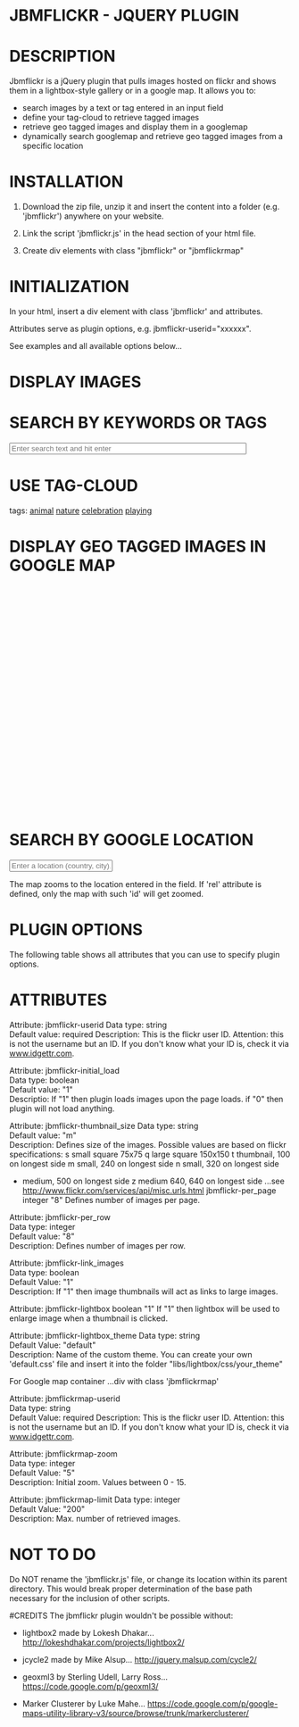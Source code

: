 # JBMFLICKR - JQUERY PLUGIN

# DESCRIPTION

Jbmflickr is a jQuery plugin that pulls images hosted on flickr and shows them in a lightbox-style gallery or in a google map. 
It allows you to: 
- search images by a text or tag entered in an input field
- define your tag-cloud to retrieve tagged images
- retrieve geo tagged images and display them in a googlemap
- dynamically search googlemap and retrieve geo tagged images from a specific location 


# INSTALLATION
1) Download the zip file, unzip it and insert the content into a folder (e.g. 'jbmflickr') anywhere on your website.

2) Link the script 'jbmflickr.js' in the head section of your html file.

3) Create div elements with class "jbmflickr" or "jbmflickrmap" 

 

# INITIALIZATION
In your html, insert a div element with class 'jbmflickr' and attributes.

Attributes serve as plugin options, e.g. jbmflickr-userid="xxxxxx".

See examples and all available options below...

 
# DISPLAY IMAGES
<div class="jbmflickr"
    jbmflickr-userid="xxxxxxxx"
    jbmflickr-initial_load="1"
    jbmflickr-thumbnail_size="q"
    jbmflickr-per_page="8"
    jbmflickr-per_row="8"
></div>

 
# SEARCH BY KEYWORDS OR TAGS
<input type="text" class="jbmflickr-search-field" size="50" placeholder="Enter search text and hit enter"/>

 

# USE TAG-CLOUD
<div class="jbmflickr-tag-cloud">
    <span>tags: </span>
    <a href="#animal">animal</a>
    <a href="#nature">nature</a>
    <a href="#celebration">celebration</a>
    <a href="#playing">playing</a>
</div>


# DISPLAY GEO TAGGED IMAGES IN GOOGLE MAP 
<div class="jbmflickrmap" style="height:400px; width: 100%;"
    jbmflickrmap-userid="xxxxxx"
    jbmflickrmap-zoom="2"
></div>

 

# SEARCH BY GOOGLE LOCATION
<input type="text" class="jbmflickrmap-location" placeholder="Enter a location (country, city), e.g. 'Netherlands'" rel="myMap" />

The map zooms to the location entered in the field. If 'rel' attribute is defined, only the map with such 'id' will get zoomed.

 

# PLUGIN OPTIONS
The following table shows all attributes that you can use to specify plugin options.


# ATTRIBUTES

Attribute: jbmflickr-userid	
Data type: string	
Default value: required	
Description: This is the flickr user ID. Attention: this is not the username but an ID. If you don't know what your ID is, check it via www.idgettr.com.

Attribute: jbmflickr-initial_load	
Data type: boolean 	
Default value: "1" 	
Descriptio: If "1" then plugin loads images upon the page loads. if "0" then plugin will not load anything.

Attribute: jbmflickr-thumbnail_size	
Data type: string	
Default value: "m"	
Description: Defines size of the images. Possible values are based on flickr specifications:
s small square 75x75
q large square 150x150
t thumbnail, 100 on longest side
m small, 240 on longest side
n small, 320 on longest side
- medium, 500 on longest side
z medium 640, 640 on longest side
...see http://www.flickr.com/services/api/misc.urls.html
jbmflickr-per_page	integer	"8"	Defines number of images per page.

Attribute: jbmflickr-per_row	
Data type: integer	
Default value: "8"	
Description: Defines number of images per row. 

Attribute: jbmflickr-link_images	
Data type: boolean	
Default Value: "1"	
Description: If "1" then image thumbnails will act as links to large images.

Attribute: jbmflickr-lightbox	boolean	"1"	If "1" then lightbox will be used to enlarge image when a thumbnail is clicked.

Attribute: jbmflickr-lightbox_theme	
Data type: string	
Default Value: "default"	
Description: Name of the custom theme. You can create your own 'default.css' file and insert it into the folder "libs/lightbox/css/your_theme"
 
For Google map container ...div with class 'jbmflickrmap'

Attribute: jbmflickrmap-userid	
Data type: string	
Default Value: required	
Description: This is the flickr user ID. Attention: this is not the username but an ID. If you don't know what your ID is, check it via www.idgettr.com.

Attribute: jbmflickrmap-zoom	
Data type: integer	
Default Value: "5"	
Description: Initial zoom. Values between 0 - 15.

Attribute: jbmflickrmap-limit
Data type: integer	
Default Value: "200"	
Description: Max. number of retrieved images.
 


# NOT TO DO
Do NOT rename the 'jbmflickr.js' file, or change its location within its parent directory. This would break proper determination of the base path necessary for the inclusion of other scripts.


#CREDITS
The jbmflickr plugin wouldn't be possible without:

- lightbox2 made by Lokesh Dhakar... http://lokeshdhakar.com/projects/lightbox2/

- jcycle2 made by Mike Alsup... http://jquery.malsup.com/cycle2/

- geoxml3 by Sterling Udell, Larry Ross... https://code.google.com/p/geoxml3/

- Marker Clusterer by Luke Mahe... https://code.google.com/p/google-maps-utility-library-v3/source/browse/trunk/markerclusterer/

 

 

 
